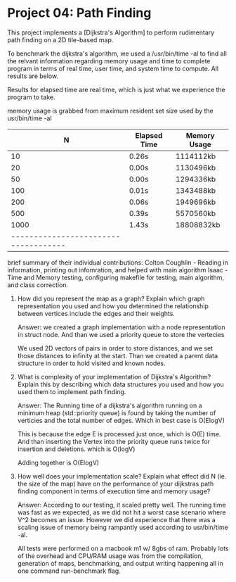 Project 04: Path Finding
========================

This project implements a [Dijkstra's Algorithm] to perform rudimentary path
finding on a 2D tile-based map.

To benchmark the dijkstra's algorithm, we used a /usr/bin/time -al to find all the relvant information regarding memory usage and time to complete program in terms of real time, user time, and system time to compute. All results are below.

Results for elapsed time are real time, which is just what we experience the program to take. 


memory usage is grabbed from maximum resident set size used by the 
usr/bin/time -al

| N    | Elapsed Time | Memory Usage |
|------|--------------|--------------|
| 10   |       0.26s  |   1114112kb  |
| 20   |       0.00s  |   1130496kb  |
| 50   |       0.00s  |   1294336kb  |
| 100  |       0.01s  |   1343488kb  |
| 200  |       0.06s  |   1949696kb  |
| 500  |       0.39s  |   5570560kb  |
| 1000 |       1.43s  |   18808832kb |
|------------------------------------|

brief summary of their individual contributions:
Colton Coughlin - Reading in information, printing out infomration, and helped with main algorithm
Isaac - Time and Memory testing, configuring makefile for testing, main algorithm, and class correction. 


1. How did you represent the map as a graph? Explain which graph representation you
   used and how you determined the relationship between vertices include the edges
   and their weights.

   Answer: we created a graph implementation with a node representation in struct node. And than we used a priority queue to store the vertecies

   We used 2D vectors of pairs in order to store distances, and we set those distances to infinity at the start. Than we created a parent data structure in order to hold visited and known nodes. 

2. What is complexity of your implementation of Dijkstra's Algorithm? Explain this
   by describing which data structures you used and how you used them to implement
   path finding.

   Answer: The Running time of a dijkstra's algorithm running on a minimum heap (std::priority queue) is found by taking the number of verticies and the total number of edges. Which in best case is O(ElogV)

   This is because the edge E is processed just once, which is O(E) time. And than inserting the Vertex into the priority queue runs twice  for insertion and deletions. which is O(logV)

   Adding together is O(ElogV)


3. How well does your implementation scale? Explain what effect did N (ie. the
   size of the map) have on the performance of your dijkstras path finding
   component in terms of execution time and memory usage?

   Answer: According to our testing, it scaled pretty well. The running time was fast as we expected, as we did not hit a worst case scenario where V^2 becomes
   an issue. However we did experience that there was a scaling issue of memory being rampantly used according to usr/bin/time -al.

   All tests were performed on a macbook m1 w/ 8gbs of ram. Probably lots of the overhead and CPU/RAM usage was from the compilation, generation of maps, benchmarking, and output writing happening all in one command run-benchmark flag. 

